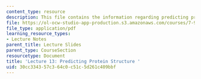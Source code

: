 ```yaml
---
content_type: resource
description: This file contains the information regarding predicting protein structure.
file: https://ol-ocw-studio-app-production.s3.amazonaws.com/courses/7-91j-foundations-of-computational-and-systems-biology-spring-2014/30cc334357c364c0c51c5d261c409bbf_MIT7_91JS14_Lecture13.pdf
file_type: application/pdf
learning_resource_types:
- Lecture Notes
parent_title: Lecture Slides
parent_type: CourseSection
resourcetype: Document
title: 'Lecture 13: Predicting Protein Structure '
uid: 30cc3343-57c3-64c0-c51c-5d261c409bbf
---
```

